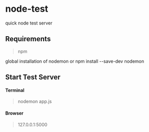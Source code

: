 # node-test
quick node test server

## Requirements
> npm

global installation of nodemon 
        or
npm install --save-dev nodemon

## Start Test Server
#### Terminal
> nodemon app.js 
#### Browser
> 127.0.0.1:5000
